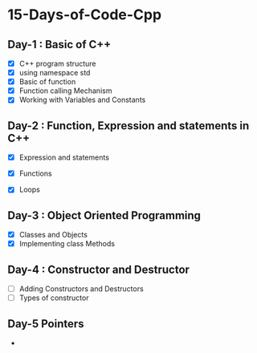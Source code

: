 # 15-Days-of-Code-Cpp

## Day-1 : Basic of C++
- [x] C++ program structure
- [x] using namespace std
- [x] Basic of function
- [x] Function calling Mechanism
- [x] Working with Variables and Constants

 ## Day-2 : Function, Expression and statements in C++
- [x] Expression and statements
- [x] Functions
- [x] Loops


## Day-3 : Object Oriented Programming
- [x] Classes and Objects
- [x] Implementing class Methods

## Day-4 : Constructor and Destructor
- [ ] Adding Constructors and Destructors
- [ ] Types of constructor

## Day-5 Pointers
-




